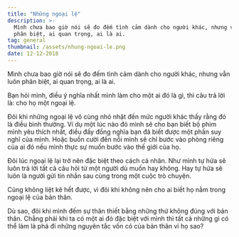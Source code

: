 ```yaml
---
title: "Những ngoại lệ"
description: >-
  Mình chưa bao giờ nói sẽ đo đếm tình cảm dành cho người khác, nhưng vẫn luôn
  phân biệt, ai quan trọng, ai là ai.
tag: general
thumbnail: /assets/nhung-ngoai-le.png
date: 12-12-2018
---
```

Mình chưa bao giờ nói sẽ đo đếm tình cảm dành cho người khác, nhưng vẫn luôn phân biệt, ai quan trọng, ai là ai.

Bạn hỏi mình, điều ý nghĩa nhất mình làm cho một ai đó là gì, thì câu trả lời là: cho họ một ngoại lệ.

Đôi khi những ngoại lệ vô cùng nhỏ nhặt đến mức người khác thấy rằng đó là điều bình thường. Ví dụ một lúc nào đó mình sẽ cho bạn biết bộ phim mình yêu thích nhất, điều đấy đồng nghĩa bạn đã biết được một phần suy nghĩ của mình. Hoặc buồn cười đến nỗi mình sẽ chỉ bước vào phòng riêng của ai đó nếu mình thực sự muốn bước vào thế giới của họ.

Đôi lúc ngoại lệ lại trở nên đặc biệt theo cách cá nhân. Như mình tự hứa sẽ luôn trả lời tất cả câu hỏi từ một người dù muốn hay không. Hay tự hứa sẽ luôn là người gửi tin nhắn sau cùng trong một cuộc trò chuyện.

Cũng không liệt kê hết được, vì đôi khi không nên cho ai biết họ nằm trong ngoại lệ của bản thân.

Dù sao, đôi khi mình đếm sự thân thiết bằng những thứ không đúng với bản thân. Chẳng phải khi ta có một ai đó đặc biệt với mình thì tất cả những gì có thể làm là phá đi những nguyên tắc vốn có của bản thân vì họ sao?
